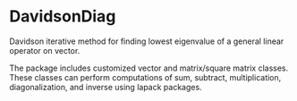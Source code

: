 # DavidsonDiag

Davidson iterative method for finding lowest eigenvalue of a general linear operator on vector.

The package includes customized vector and matrix/square matrix classes.  These classes can perform computations of sum, subtract, multiplication, diagonalization, and inverse using lapack packages.

